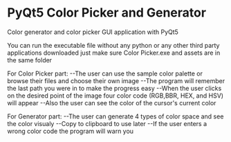 # PyQt5 Color Picker and Generator
 Color generator and color picker GUI application with PyQt5

You can run the executable file without any python or any other third party applications downloaded just make sure Color Picker.exe and assets are in the same folder  

For Color Picker part:
--The user can use the sample color palette or browse their files and choose their own image
--The program will remember the last path you were in to make the progress easy
--When the user clicks on the desired point of the image four color code (RGB,BBR, HEX, and HSV) will appear
--Also the user can see the color of the cursor's current color    

For Generator part:
--The user can generate 4 types of color space and see the color visualy
--Copy to clipboard to use later
--If the user enters a wrong color code the program will warn you


